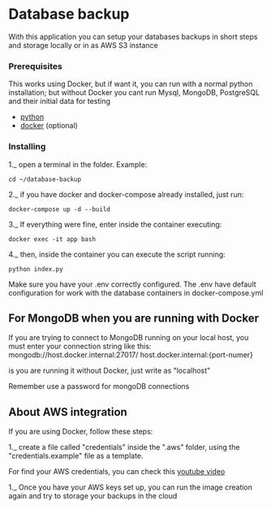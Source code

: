 # Database backup

With this application you can setup your databases backups in short steps and storage locally or in as AWS S3 instance

### Prerequisites

This works using Docker, but if want it, you can run with a normal python installation; but without Docker you cant run Mysql, MongoDB, PostgreSQL and their initial data for testing

-   [python](https://www.python.org/)
-   [docker](https://hub.docker.com/) (optional)

### Installing

1.\_ open a terminal in the folder. Example:

    cd ~/database-backup

2.\_ if you have docker and docker-compose already installed, just run:

    docker-compose up -d --build

3.\_ If everything were fine, enter inside the container executing:

    docker exec -it app bash

4.\_ then, inside the container you can execute the script running:

    python index.py

Make sure you have your .env correctly configured.
The .env have default configuration for work with the database containers in docker-compose.yml

## For MongoDB when you are running with Docker

If you are trying to connect to MongoDB running on your local host, you must enter your connection string like this: mongodb://host.docker.internal:27017/
host.docker.internal:{port-numer}

is you are running it without Docker, just write as "localhost"

Remember use a password for mongoDB connections

## About AWS integration

If you are using Docker, follow these steps:

1.\_ create a file called "credentials" inside the ".aws" folder, using the "credentials.example" file as a template.

For find your AWS credentials, you can check this [youtube video](https://www.youtube.com/watch?v=eElHCn4nDZw)

1.\_ Once you have your AWS keys set up, you can run the image creation again and try to storage your backups in the cloud
